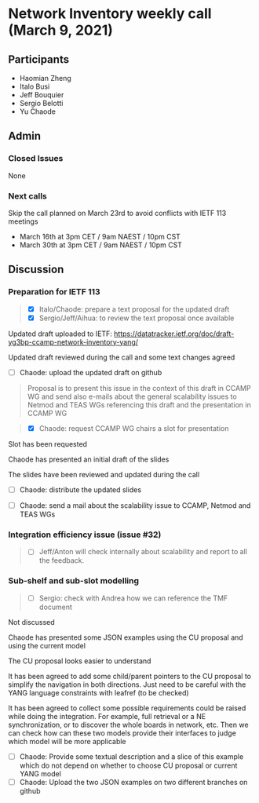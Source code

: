 # Network Inventory weekly call (March 9, 2021)

## Participants
- Haomian Zheng
- Italo Busi
- Jeff Bouquier
- Sergio Belotti
- Yu Chaode

## Admin

### Closed Issues

None

### Next calls

Skip the call planned on March 23rd to avoid conflicts with IETF 113 meetings

- March 16th at 3pm CET / 9am NAEST / 10pm CST
- March 30th at 3pm CET / 9am NAEST / 10pm CST

## Discussion

### Preparation for IETF 113

> - [x] Italo/Chaode: prepare a text proposal for the updated draft
> - [x] Sergio/Jeff/Aihua: to review the text proposal once available

Updated draft uploaded to IETF: https://datatracker.ietf.org/doc/draft-yg3bp-ccamp-network-inventory-yang/

Updated draft reviewed during the call and some text changes agreed

- [ ] Chaode: upload the updated draft on github

> Proposal is to present this issue in the context of this draft in CCAMP WG and send also e-mails about the general scalability issues to Netmod and TEAS WGs referencing this draft and the presentation in CCAMP WG

> - [x] Chaode: request CCAMP WG chairs a slot for presentation

Slot has been requested

Chaode has presented an initial draft of the slides

The slides have been reviewed and updated during the call

- [ ] Chaode: distribute the updated slides

- [ ] Chaode: send a mail about the scalability issue to CCAMP, Netmod and TEAS WGs

### Integration efficiency issue (issue #32)

> - [ ] Jeff/Anton will check internally about scalability and report to all the feedback.

### Sub-shelf and sub-slot modelling

> - [ ] Sergio: check with Andrea how we can reference the TMF document

Not discussed

Chaode has presented some JSON examples using the CU proposal and using the current model

The CU proposal looks easier to understand

It has been agreed to add some child/parent pointers to the CU proposal to simplify the navigation in both directions. Just need to be careful with the YANG language constraints with leafref (to be checked)

It has been agreed to collect some possible requirements could be raised while doing the integration. For example, full retrieval or a NE synchronization, or to discover the whole boards in network, etc. Then we can check how can these two models provide their interfaces to judge which model will be more applicable

- [ ] Chaode: Provide some textual description and a slice of this example which do not depend on whether to choose CU proposal or current YANG model
- [ ] Chaode: Upload the two JSON examples on two different branches on github
